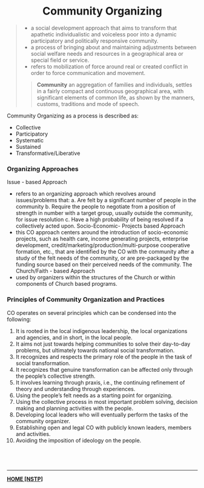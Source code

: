 <center><h1>Community Organizing</h1></center>

>- a social development approach that aims to transform that apathetic individualistic and voiceless poor into a dynamic participatory and politically responsive community.
>- a process of bringing about and maintaining adjustments between social welfare needs and resources in a geographical area or special field or service.
>- refers to mobilization of force around real or created conflict in order to force communication and movement.
> >**Community**
> >an aggregation of families and individuals, settles in a fairly compact and continuous geographical area, with significant elements of common life, as shown by the manners, customs, traditions and mode of speech.

Community Organizing as a process is described as:
- Collective
- Participatory
- Systematic
- Sustained
- Transformative/Liberative

### Organizing Approaches
Issue - based Approach
- refers to an organizing approach which revolves around issues/problems that:
	a. Are felt by a significant number of people in the community
	b. Require the people to negotiate from a position of strength in number with a target group, usually outside the community, for issue resolution
	c. Have a high probability of being resolved if a collectively acted upon.
Socio-Economic- Projects based Approach
- this CO approach centers around the introduction of socio-economic projects, such as health care, income generating projects, enterprise development, credit/marketing/production/multi-purpose cooperative formation, etc., that are identified by the CO with the community after a study of the felt needs of the community, or are pre-packaged by the funding source based on their perceived needs of the community.
The Church/Faith - based Approach
- used by organizers within the structures of the Church or within components of Church based programs.

### Principles of Community Organization and Practices
CO operates on several principles which can be condensed into the following:
1. It is rooted in the local indigenous leadership, the local organizations and agencies, and in short, in the local people.
2. It aims not just towards helping communities to solve their day-to-day problems, but ultimately towards national social transformation.
3. It recognizes and respects the primary role of the people in the task of social transformation.
4. It recognizes that genuine transformation can be affected only through the people’s collective strength.
5. It involves learning through praxis, i.e., the continuing refinement of theory and understanding through experiences.
6. Using the people’s felt needs as a starting point for organizing.
7. Using the collective process in most important problem solving, decision making and planning activities with the people.
8. Developing local leaders who will eventually perform the tasks of the community organizer.
9. Establishing open and legal CO with publicly known leaders, members and activities.
10. Avoiding the imposition of ideology on the people.

<br>

# 
---
**[HOME [NSTP]](NSTP102.md)**
